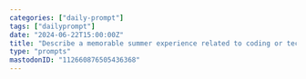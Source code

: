```yaml
---
categories: ["daily-prompt"]
tags: ["dailyprompt"]
date: "2024-06-22T15:00:00Z"
title: "Describe a memorable summer experience related to coding or technology."
type: "prompts"
mastodonID: "112660876505436368"
---
```

